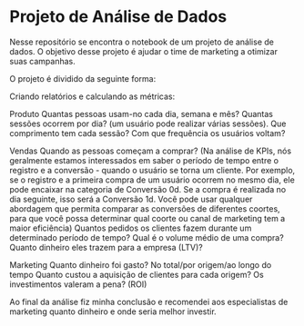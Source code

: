 # Projeto de Análise de Dados

Nesse repositório se encontra o notebook de um projeto de análise de dados.
O objetivo desse projeto é ajudar o time de marketing a otimizar suas campanhas. 

O projeto é dividido da seguinte forma: 

Criando relatórios e calculando as métricas:

Produto 
Quantas pessoas usam-no cada dia, semana e mês?
Quantas sessões ocorrem por dia? (um usuário pode realizar várias sessões).
Que comprimento tem cada sessão?
Com que frequência os usuários voltam?


Vendas
Quando as pessoas começam a comprar? (Na análise de KPIs, nós geralmente estamos interessados em saber o período de tempo entre o registro e a conversão - quando o usuário se torna um cliente. Por exemplo, se o registro e a primeira compra de um usuário ocorrem no mesmo dia, ele pode encaixar na categoria de Conversão 0d. Se a compra é realizada no dia seguinte, isso será a Conversão 1d. Você pode usar qualquer abordagem que permita comparar as conversões de diferentes coortes, para que você possa determinar qual coorte ou canal de marketing tem a maior eficiência)
Quantos pedidos os clientes fazem durante um determinado período de tempo?
Qual é o volume médio de uma compra?
Quanto dinheiro eles trazem para a empresa (LTV)?


Marketing
Quanto dinheiro foi gasto? No total/por origem/ao longo do tempo
Quanto custou a aquisição de clientes para cada origem?
Os investimentos valeram a pena? (ROI)

Ao final da análise fiz minha conclusão e recomendei aos especialistas de marketing quanto dinheiro e onde seria melhor investir.

